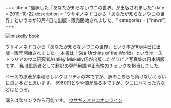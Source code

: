 +++
title = "監訳した「あなたが知らないウニの世界」が出版されました"
date = 2019-10-22
description = "ウサギノネドコから「あなたが知らないウニの世界」という本が10月4日に出版・販売開始されました。"
categories = ["news"]
+++

![miskelly book](images/miskelly_book.jpg")

ウサギノネドコから「あなたが知らないウニの世界」という本が10月4日に出版・販売開始されました。
本書は「Sea Urchins of the World」というオーストラリアのウニ研究者Ashlley Miskelly氏が出版したグラビア写真集の日本語版です。
私は監訳者として翻訳の専門用語や正当性のチェックを担当しました。

ベースの原著が素晴らしいクオリティの本ですが、訳のこちらも負けないくらいに良い本だと思います。
5980円とやや値が張る本ですが、ウニにハマった方などはどうぞ。

購入は次リンクから可能です。
[ウサギノネドコオンライン](https://usaginonedoko.shop-pro.jp/?pid=145610580)
